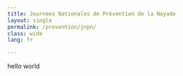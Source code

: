 ```yaml
---
title: Journées Nationales de Prévention de la Noyade
layout: single
permalink: /prevention/jnpn/
class: wide
lang: fr

---
```

hello world